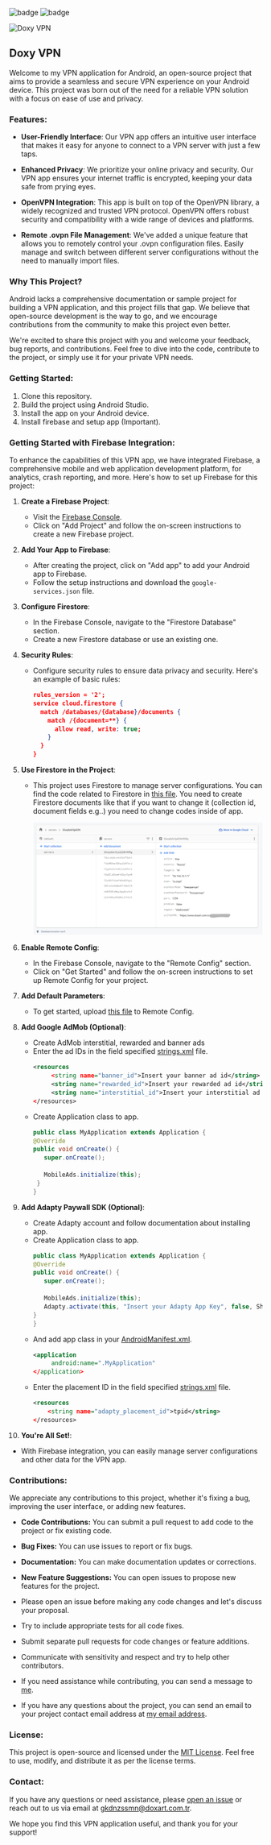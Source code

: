 ![badge](https://flat.badgen.net/badge/DoxyVPN/Still%20in%20development/red) ![badge](https://flat.badgen.net/badge/License/Free/green)

![Doxy VPN](https://i.ibb.co/NNfkBts/Frame-100.png)  

## Doxy VPN

Welcome to my VPN application for Android, an open-source project that aims to provide a seamless and secure VPN experience on your Android device. This project was born out of the need for a reliable VPN solution with a focus on ease of use and privacy.

### Features:
- **User-Friendly Interface**: Our VPN app offers an intuitive user interface that makes it easy for anyone to connect to a VPN server with just a few taps.

- **Enhanced Privacy**: We prioritize your online privacy and security. Our VPN app ensures your internet traffic is encrypted, keeping your data safe from prying eyes.

- **OpenVPN Integration**: This app is built on top of the OpenVPN library, a widely recognized and trusted VPN protocol. OpenVPN offers robust security and compatibility with a wide range of devices and platforms.

- **Remote .ovpn File Management**: We've added a unique feature that allows you to remotely control your .ovpn configuration files. Easily manage and switch between different server configurations without the need to manually import files.

### Why This Project?
Android lacks a comprehensive documentation or sample project for building a VPN application, and this project fills that gap. We believe that open-source development is the way to go, and we encourage contributions from the community to make this project even better.

We're excited to share this project with you and welcome your feedback, bug reports, and contributions. Feel free to dive into the code, contribute to the project, or simply use it for your private VPN needs.

### Getting Started:
1. Clone this repository.
2. Build the project using Android Studio.
3. Install the app on your Android device.
4. Install firebase and setup app (Important).

### Getting Started with Firebase Integration:

To enhance the capabilities of this VPN app, we have integrated Firebase, a comprehensive mobile and web application development platform, for analytics, crash reporting, and more. Here's how to set up Firebase for this project:

1. **Create a Firebase Project**:
   - Visit the [Firebase Console](https://console.firebase.google.com/).
   - Click on "Add Project" and follow the on-screen instructions to create a new Firebase project.

2. **Add Your App to Firebase**:
   - After creating the project, click on "Add app" to add your Android app to Firebase.
   - Follow the setup instructions and download the `google-services.json` file.

3. **Configure Firestore**:
   - In the Firebase Console, navigate to the "Firestore Database" section.
   - Create a new Firestore database or use an existing one.

4. **Security Rules**:
   - Configure security rules to ensure data privacy and security. Here's an example of basic rules:
     ```json
     rules_version = '2';
     service cloud.firestore {
       match /databases/{database}/documents {
         match /{document=**} {
           allow read, write: true;
         }
       }
     }
     ```

5. **Use Firestore in the Project**:
   - This project uses Firestore to manage server configurations. You can find the code related to Firestore in [this file](https://github.com/doxart/DoxyVPN/blob/master/firestore-collection-template.json). You need to create Firestore documents like that if you want to change it (collection id, document fields e.g..) you need to change codes inside of app. 

     ![Document template](https://github.com/doxart/DoxyVPN/blob/master/firestore-document-template.png)   

6. **Enable Remote Config**:
   - In the Firebase Console, navigate to the "Remote Config" section.
   - Click on "Get Started" and follow the on-screen instructions to set up Remote Config for your project.

7. **Add Default Parameters**:
   - To get started, upload [this file](https://github.com/doxart/DoxyVPN/blob/master/remote_config_DoxyVPN.json) to Remote Config.

8. **Add Google AdMob (Optional)**:
   - Create AdMob interstitial, rewarded and banner ads
   - Enter the ad IDs in the field specified [strings.xml](https://github.com/doxart/DoxyVPN/blob/master/app/src/main/res/values/strings.xml) file.
     ```xml
     <resources
          <string name="banner_id">Insert your banner ad id</string>
          <string name="rewarded_id">Insert your rewarded ad id</string>
          <string name="interstitial_id">Insert your interstitial ad id</string>
     </resources>
     ```
   - Create Application class to app.
     ```java
     public class MyApplication extends Application {
     @Override
     public void onCreate() {
        super.onCreate();

        MobileAds.initialize(this);
      }
     }
     ```

8. **Add Adapty Paywall SDK (Optional)**:
   - Create Adapty account and follow documentation about installing app.
   - Create Application class to app.
     ```java
     public class MyApplication extends Application {
     @Override
     public void onCreate() {
        super.onCreate();

        MobileAds.initialize(this);
        Adapty.activate(this, "Insert your Adapty App Key", false, SharePrefs.getInstance(this).getUid());
     }
     }
     ```
   - And add app class in your [AndroidManifest.xml](https://github.com/doxart/DoxyVPN/blob/master/app/src/main/AndroidManifest.xml).
     ```xml
     <application
          android:name=".MyApplication"
     </application>
     ```
   - Enter the placement ID in the field specified [strings.xml](https://github.com/doxart/DoxyVPN/blob/master/app/src/main/res/values/strings.xml) file.
      ```xml
     <resources
          <string name="adapty_placement_id">tpid</string>
     </resources>
     ```

11. **You're All Set!**:
   - With Firebase integration, you can easily manage server configurations and other data for the VPN app.


### Contributions:
We appreciate any contributions to this project, whether it's fixing a bug, improving the user interface, or adding new features.

- **Code Contributions:** You can submit a pull request to add code to the project or fix existing code.
- **Bug Fixes:** You can use issues to report or fix bugs.
- **Documentation:** You can make documentation updates or corrections.
- **New Feature Suggestions:** You can open issues to propose new features for the project.

- Please open an issue before making any code changes and let's discuss your proposal.
- Try to include appropriate tests for all code fixes.
- Submit separate pull requests for code changes or feature additions.
- Communicate with sensitivity and respect and try to help other contributors.

- If you need assistance while contributing, you can send a message to [me](https://github.com/doxart).
- If you have any questions about the project, you can send an email to your project contact email address at [my email address](mailto:gkdnzssmn@doxart.com.tr).

### License:
This project is open-source and licensed under the [MIT License](LICENSE). Feel free to use, modify, and distribute it as per the license terms.

### Contact:
If you have any questions or need assistance, please [open an issue](https://github.com/doxart/DoxyVPN/issues) or reach out to us via email at gkdnzssmn@doxart.com.tr.

We hope you find this VPN application useful, and thank you for your support!


